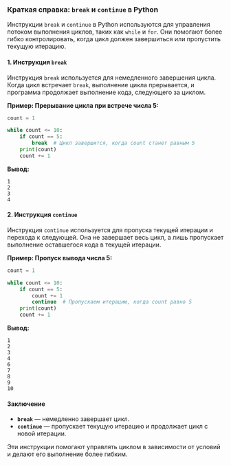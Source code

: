 ### Краткая справка: `break` и `continue` в Python

Инструкции `break` и `continue` в Python используются для управления потоком выполнения циклов, таких как `while` и `for`. Они помогают более гибко контролировать, когда цикл должен завершиться или пропустить текущую итерацию.

#### 1. **Инструкция `break`**

Инструкция `break` используется для немедленного завершения цикла. Когда цикл встречает `break`, выполнение цикла прерывается, и программа продолжает выполнение кода, следующего за циклом.

**Пример: Прерывание цикла при встрече числа 5:**

```python
count = 1

while count <= 10:
    if count == 5:
        break  # Цикл завершится, когда count станет равным 5
    print(count)
    count += 1
```

**Вывод:**

```terminal
1
2
3
4
```

#### 2. **Инструкция `continue`**

Инструкция `continue` используется для пропуска текущей итерации и перехода к следующей. Она не завершает весь цикл, а лишь пропускает выполнение оставшегося кода в текущей итерации.

**Пример: Пропуск вывода числа 5:**

```python
count = 1

while count <= 10:
    if count == 5:
        count += 1
        continue  # Пропускаем итерацию, когда count равно 5
    print(count)
    count += 1
```

**Вывод:**

```terminal
1
2
3
4
6
7
8
9
10
```

#### Заключение

- **`break`** — немедленно завершает цикл.
- **`continue`** — пропускает текущую итерацию и продолжает цикл с новой итерации.

Эти инструкции помогают управлять циклом в зависимости от условий и делают его выполнение более гибким.